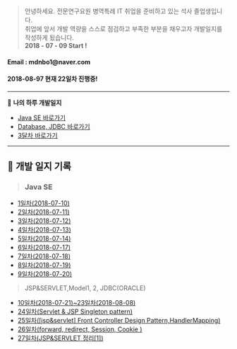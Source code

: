 ﻿> 안녕하세요. 전문연구요원 병역특례 IT 취업을  준비하고 있는 석사 졸업생입니다. <br>
취업에 앞서 개발 역량을 스스로 점검하고 부족한 부분을 채우고자 개발일지를 작성하게 됬습니다.<br>
**2018 - 07 - 09 Start !**

<h4>Email : mdnbo1@naver.com</h4>
<h4>2018-08-97 현재 22일차 진행중! </h4>

---
:memo: **나의 하루 개발일지**

- [Java SE 바로가기](#1)
- [Database, JDBC 바로가기](#2)
- [3달차 바로가기](#3)


---

:memo: **개발 일지 기록** 
---

> <h3 id=1>Java SE</h3>
- [1일차(2018-07-10)](http://cherwoo.tistory.com/113)
- [2일차(2018-07-11)](http://cherwoo.tistory.com/114)
- [3일차(2018-07-12)](http://cherwoo.tistory.com/115)
- [4일차(2018-07-13)](http://cherwoo.tistory.com/116)
- [5일차(2018-07-14)](http://cherwoo.tistory.com/117)
- [6일차(2018-07-17)](http://cherwoo.tistory.com/120?category=678619)
- [7일차(2018-07-18)](http://cherwoo.tistory.com/123?category=678619)
- [8일차(2018-07-19)](http://cherwoo.tistory.com/129)
- [9일차(2018-07-20)](http://cherwoo.tistory.com/130)
> JSP&SERVLET,Model1, 2, JDBC(ORACLE)
- [10일차(2018-07-21)~23일차(2018-08-08)](https://github.com/Munchurwoo/Java_JspServlet_Spring_DB_SourceCode/tree/master/Java_Web_SourceCode/web-workspace2)
- [24일차(Servlet & JSP Singleton pattern)](http://cherwoo.tistory.com/128)
- [25일차([jsp&servlet] Front Controller Design Pattern,HandlerMapping)](http://cherwoo.tistory.com/131)
- [26일차(forward, redirect, Session, Cookie
)](http://cherwoo.tistory.com/132)
- [27일차(JSP&SERVLET 정리[1])](http://cherwoo.tistory.com/135)

